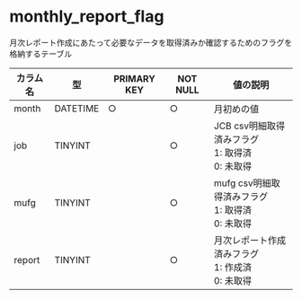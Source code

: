 # monthly_report_flag

月次レポート作成にあたって必要なデータを取得済みか確認するためのフラグを格納するテーブル

| カラム名  | 型       | PRIMARY KEY | NOT NULL | 値の説明                                            |
|--------|----------|-------------|----------|-------------------------------------------------|
| month  | DATETIME | ○           | ○        | 月初めの値                                           |
| job    | TINYINT  |             | ○        | JCB csv明細取得済みフラグ<br/>1: 取得済<br/>0: 未取得  |
| mufg   | TINYINT  |             | ○        | mufg csv明細取得済みフラグ<br/>1: 取得済<br/>0: 未取得 |
| report | TINYINT  |             | ○        | 月次レポート作成済みフラグ<br/>1: 作成済<br/>0: 未取得     |
